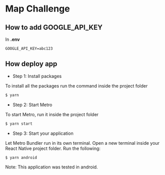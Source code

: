 # Map Challenge

## How to add  GOOGLE_API_KEY

In **.env**

```dosini
GOOGLE_API_KEY=abc123
```

## How deploy app

- Step 1: Install packages

To install all the packages run the command inside the project folder
```sh
$ yarn
```
- Step 2: Start Metro

To start Metro, run it inside the project folder
```sh
$ yarn start
```
- Step 3: Start your application

Let Metro Bundler run in its own terminal. Open a new terminal inside your React Native project folder. Run the following:
```sh
$ yarn android
```

Note: This application was tested in android.
